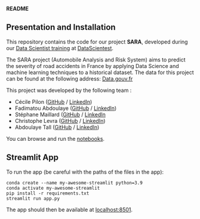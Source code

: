 **README**

## Presentation and Installation

This repository contains the code for our project **SARA**, developed during our [Data Scientist training](https://datascientest.com/en/data-scientist-course) at [DataScientest](https://datascientest.com/).

The SARA project (Automobile Analysis and Risk System) aims to predict the severity of road accidents in France by applying Data Science and machine learning techniques to a historical dataset.
The data for this project can be found at the following address: [Data.gouv.fr](https://www.data.gouv.fr/fr/datasets/bases-de-donnees-annuelles-des-accidents-corporels-de-la-circulation-routiere-annees-de-2005-a-2022/)

This project was developed by the following team :

- Cécile Pilon ([GitHub](https://github.com/) / [LinkedIn](http://linkedin.com/))
- Fadimatou Abdoulaye ([GitHub](https://github.com/) / [LinkedIn](http://linkedin.com/))
- Stéphane Maillard ([GitHub](https://github.com/) / [LinkedIn]([https://www.linkedin.com/in/st%C3%A9phane-maillard/])
- Christophe Levra ([GitHub](https://github.com/) / [LinkedIn](http://linkedin.com/))
- Abdoulaye Tall ([GitHub](https://github.com/) / [LinkedIn](http://linkedin.com/))

You can browse and run the [notebooks](./notebooks). 

## Streamlit App

To run the app (be careful with the paths of the files in the app):

```shell
conda create --name my-awesome-streamlit python=3.9
conda activate my-awesome-streamlit
pip install -r requirements.txt
streamlit run app.py
```

The app should then be available at [localhost:8501](http://localhost:8501).
